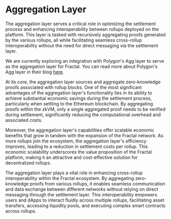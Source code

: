 # Aggregation Layer

The aggregation layer serves a critical role in optimizing the settlement process and enhancing interoperability between rollups deployed on the platform. This layer is tasked with recursively aggregating proofs generated by the various rollups, all while facilitating seamless cross-rollup interoperability without the need for direct messaging via the settlement layer.

We are currently exploring an integration with Polygon's Agg layer to serve as the aggregation layer for Fractal. You can read more about Polygon's Agg layer in their blog [here](https://polygon.technology/blog/aggregated-blockchains-a-new-thesis).

At its core, the aggregation layer sources and aggregate zero-knowledge proofs associated with rollup blocks. One of the most significant advantages of the aggregation layer's functionality lies in its ability to achieve substantial economic savings during the settlement process, particularly when settling to the Ethereum blockchain. By aggregating proofs within the zkVM, only a single aggregated proof needs to be verified during settlement, significantly reducing the computational overhead and associated costs.

Moreover, the aggregation layer's capabilities offer scalable economic benefits that grow in tandem with the expansion of the Fractal network. As more rollups join the ecosystem, the aggregation layer's efficiency improves, leading to a reduction in settlement costs per rollup. This economic scalability underscores the value proposition of the Fractal platform, making it an attractive and cost-effective solution for decentralized rollups.

The aggregation layer plays a vital role in enhancing cross-rollup interoperability within the Fractal ecosystem. By aggregating zero-knowledge proofs from various rollups, it enables seamless communication and data exchange between different networks without relying on direct messaging through the settlement layer. This interoperability empowers users and dApps to interact fluidly across multiple rollups, facilitating asset transfers, accessing liquidity pools, and executing complex smart contracts across rollups.
